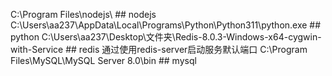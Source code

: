 C:\Program Files\nodejs\  ## nodejs
C:\Users\aa237\AppData\Local\Programs\Python\Python311\python.exe  ## python
C:\Users\aa237\Desktop\文件夹\Redis-8.0.3-Windows-x64-cygwin-with-Service  ## redis  通过使用redis-server启动服务默认端口
C:\Program Files\MySQL\MySQL Server 8.0\bin ## mysql